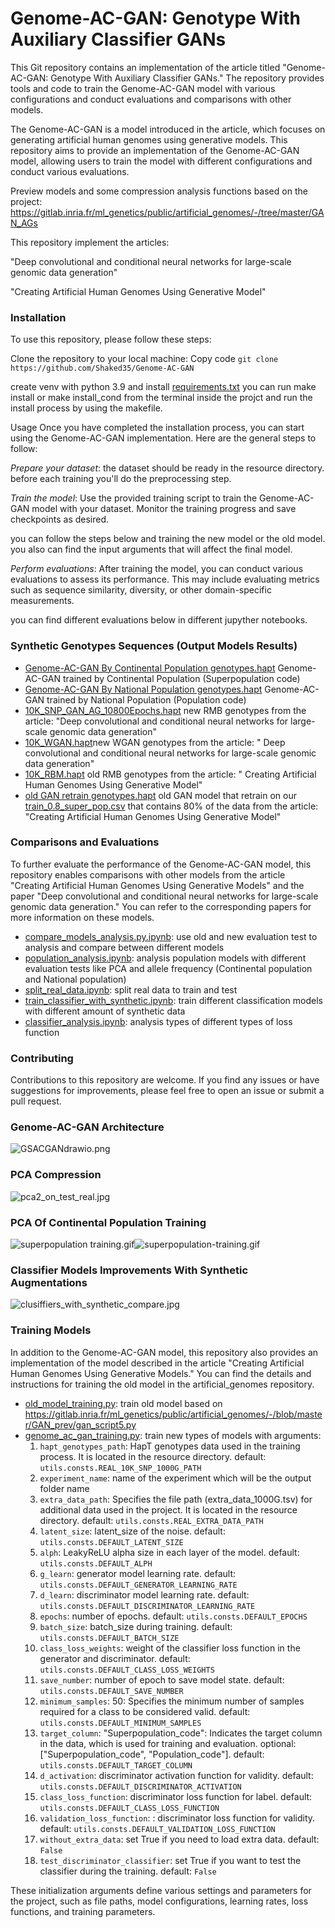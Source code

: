 # Genome-AC-GAN: Genotype With Auxiliary Classifier GANs

This Git repository contains an implementation of the article titled "Genome-AC-GAN: Genotype With Auxiliary Classifier
GANs." The repository provides tools and code to train the Genome-AC-GAN model with various configurations and conduct
evaluations and comparisons with other models.

The Genome-AC-GAN is a model introduced in the article, which focuses on generating artificial human genomes using
generative models. This repository aims to provide an implementation of the Genome-AC-GAN model, allowing users to train
the model with different configurations and conduct various evaluations.

Preview models and some compression analysis functions based on the project:
https://gitlab.inria.fr/ml_genetics/public/artificial_genomes/-/tree/master/GAN_AGs

This repository implement the articles:

"Deep convolutional and conditional neural networks for large-scale genomic data generation"

"Creating Artificial Human Genomes Using Generative Model"

### Installation

To use this repository, please follow these steps:

Clone the repository to your local machine:
Copy code
`git clone https://github.com/Shaked35/Genome-AC-GAN`

create venv with python 3.9 and install [requirements.txt](assets/requirements.txt)
you can run make install or make install_cond from the terminal inside the projct and run the install process by using the makefile.


Usage
Once you have completed the installation process, you can start using the Genome-AC-GAN implementation. Here are the
general steps to follow:

*Prepare your dataset*: the dataset should be ready in the resource directory.
before each training you'll do the preprocessing step.

*Train the model*: Use the provided training script to train the Genome-AC-GAN model with your dataset. Monitor the
training progress and save checkpoints as desired.

you can follow the steps below and training the new model or the old model. you also can find the input arguments that will affect the final model.

*Perform evaluations*: After training the model, you can conduct various evaluations to assess its performance. This may
include evaluating metrics such as sequence similarity, diversity, or other domain-specific measurements.

you can find different evaluations below in different jupyther notebooks.

### Synthetic Genotypes Sequences (Output Models Results)

- [Genome-AC-GAN By Continental Population genotypes.hapt](resource%2FGenome-AC-GAN%20By%20Continental%20Population%20genotypes.hapt)
  Genome-AC-GAN trained by Continental Population (Superpopulation code)
- [Genome-AC-GAN By National Population genotypes.hapt](resource%2FGenome-AC-GAN%20By%20National%20Population%20genotypes.hapt)
  Genome-AC-GAN trained by National Population (Population code)
- [10K_SNP_GAN_AG_10800Epochs.hapt](fake_genotypes_sequences%2Fpreview_sequences%2F10K_SNP_GAN_AG_10800Epochs.hapt) new
  RMB genotypes from the article: "Deep convolutional and conditional neural networks for large-scale genomic data
  generation"
- [10K_WGAN.hapt](fake_genotypes_sequences%2Fpreview_sequences%2F10K_WGAN.hapt)new WGAN genotypes from the article: "
  Deep convolutional and conditional neural networks for large-scale genomic data generation"
- [10K_RBM.hapt](fake_genotypes_sequences%2Fpreview_sequences%2F10K_RBM.hapt) old RMB genotypes from the article: "
  Creating Artificial Human Genomes Using Generative Model"
- [old GAN retrain genotypes.hapt](fake_genotypes_sequences%2Fpreview_sequences%2Fold%20GAN%20retrain%20genotypes.hapt)
  old GAN model that retrain on our [train_0.8_super_pop.csv](resource%2Ftrain_0.8_super_pop.csv) that contains 80% of
  the data from the article: "Creating Artificial Human Genomes Using Generative Model"

### Comparisons and Evaluations

To further evaluate the performance of the Genome-AC-GAN model, this repository enables comparisons with other models
from the article "Creating Artificial Human Genomes Using Generative Models" and the paper "Deep convolutional and
conditional neural networks for large-scale genomic data generation." You can refer to the corresponding papers for more
information on these models.

- [compare_models_analysis.py.ipynb](analysis%2Fcompare_models_analysis.py.ipynb): use old and new evaluation test to
  analysis and compare between different models
- [population_analysis.ipynb](analysis%2Fpopulation_analysis.ipynb): analysis population models with different
  evaluation tests like PCA and allele frequency (Continental population and National population)
- [split_real_data.ipynb](analysis%2Fsplit_real_data.ipynb): split real data to train and test
- [train_classifier_with_synthetic.ipynb](analysis%2Ftrain_classifier_with_synthetic.ipynb): train different
  classification models with different amount of synthetic data
- [classifier_analysis.ipynb](analysis%2Fclassifier_analysis.ipynb): analysis types of different types of loss function

### Contributing

Contributions to this repository are welcome. If you find any issues or have suggestions for improvements, please feel
free to open an issue or submit a pull request.

### Genome-AC-GAN Architecture

![GSACGANdrawio.png](assets/GS-AC-GAN.drawio.png)

### PCA Compression

![pca2_on_test_real.jpg](assets%2Fpca2_on_test_real.jpg)

### PCA Of Continental Population Training

![superpopulation training.gif](assets%2Fsuperpopulation%20training.gif)![superpopulation-training.gif](assets%2Fsuperpopulation-training.gif)

### Classifier Models Improvements With Synthetic Augmentations

![clusiffiers_with_synthetic_compare.jpg](assets%2Fclusiffiers_with_synthetic_compare.jpg)

### Training Models

In addition to the Genome-AC-GAN model, this repository also provides an implementation of the model described in the
article "Creating Artificial Human Genomes Using Generative Models." You can find the details and instructions for
training the old model in the artificial_genomes repository.

- [old_model_training.py](old_model_training.py): train old model based
  on https://gitlab.inria.fr/ml_genetics/public/artificial_genomes/-/blob/master/GAN_prev/gan_script5.py
- [genome_ac_gan_training.py](genome_ac_gan_training.py): train new types of models with arguments:
  1. `hapt_genotypes_path`: HapT genotypes data used in the training process. It is located in the resource directory.
     default: `utils.consts.REAL_10K_SNP_1000G_PATH`
  2. `experiment_name`: name of the experiment which will be the output folder name
  3. `extra_data_path`: Specifies the file path (extra_data_1000G.tsv) for additional data used in the project. It is
     located in the resource directory. default: `utils.consts.REAL_EXTRA_DATA_PATH`
  4. `latent_size`: latent_size of the noise. default: `utils.consts.DEFAULT_LATENT_SIZE`
  5. `alph`: LeakyReLU alpha size in each layer of the model. default: `utils.consts.DEFAULT_ALPH`
  6. `g_learn`: generator model learning rate. default: `utils.consts.DEFAULT_GENERATOR_LEARNING_RATE`
  7. `d_learn`: discriminator model learning rate. default: `utils.consts.DEFAULT_DISCRIMINATOR_LEARNING_RATE`
  8. `epochs`: number of epochs. default: `utils.consts.DEFAULT_EPOCHS`
  9. `batch_size`: batch_size during training. default: `utils.consts.DEFAULT_BATCH_SIZE`
  10. `class_loss_weights`: weight of the classifier loss function in the generator and discriminator.
      default: `utils.consts.DEFAULT_CLASS_LOSS_WEIGHTS`
  11. `save_number`: number of epoch to save model state. default: `utils.consts.DEFAULT_SAVE_NUMBER`
  12. `minimum_samples`: 50: Specifies the minimum number of samples required for a class to be considered valid.
      default: `utils.consts.DEFAULT_MINIMUM_SAMPLES`
  13. `target_column`: "Superpopulation_code": Indicates the target column in the data, which is used for training and
      evaluation. optional: ["Superpopulation_code", "Population_code"]. default: `utils.consts.DEFAULT_TARGET_COLUMN`
  14. `d_activation`: discriminator activation function for validity.
      default: `utils.consts.DEFAULT_DISCRIMINATOR_ACTIVATION`
  15. `class_loss_function`: discriminator loss function for label.
      default: `utils.consts.DEFAULT_CLASS_LOSS_FUNCTION`
  16. `validation_loss_function`: : discriminator loss function for validity.
      default: `utils.consts.DEFAULT_VALIDATION_LOSS_FUNCTION`
  17. `without_extra_data`: set True if you need to load extra data. default: `False`
  18. `test_discriminator_classifier`: set True if you want to test the classifier during the training.
      default: `False`

These initialization arguments define various settings and parameters for the project, such as file paths, model
configurations, learning rates, loss functions, and training parameters.
